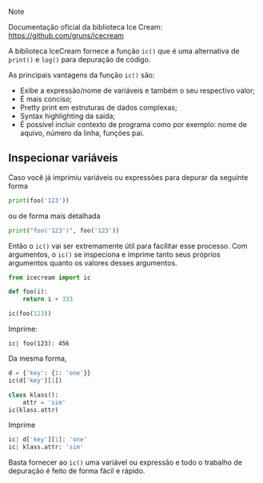 >[!note]
>Documentação oficial da biblioteca Ice Cream:  https://github.com/gruns/icecream

A biblioteca IceCream fornece a função `ic()` que  é uma alternativa de `print()` e `log()` para depuração de código. 

As principais vantagens da função `ic()` são:
- Exibe a expressão/nome de variáveis e também o seu respectivo valor;
- É mais conciso;
- Pretty print em estruturas de dados complexas;
- Syntax highlighting da saída;
- É possível incluir contexto de programa como por exemplo: nome de aquivo, número da linha, funções pai.
## Inspecionar variáveis
Caso você já imprimiu variáveis ou expressões para depurar da seguinte forma

```python
print(foo('123'))
```

ou de forma mais detalhada

```python
print("foo('123')", foo('123'))
```

Então o `ic()` vai ser extremamente útil para facilitar esse processo. Com argumentos, o `ic()` se inspeciona e imprime tanto seus próprios argumentos quanto os valores desses argumentos.

```python
from icecream import ic

def foo(i):
    return i + 333

ic(foo(123))
```

Imprime:

```
ic| foo(123): 456
```

Da mesma forma,

```python
d = {'key': {1: 'one'}}
ic(d['key'][1])

class klass():
    attr = 'sim'
ic(klass.attr)
```

Imprime

```python
ic| d['key'][1]: 'one'
ic| klass.attr: 'sim'
```

Basta fornecer ao `ic()` uma variável ou expressão e todo o trabalho de depuração é feito de forma fácil e rápido.